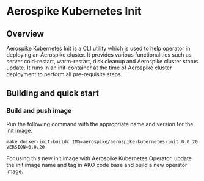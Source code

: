 # Aerospike Kubernetes Init

## Overview

Aerospike Kubernetes Init is a CLI utility which is used to help operator in deploying an Aerospike cluster. It provides
various functionalities such as server cold-restart, warm-restart, disk cleanup and Aerospike cluster status update. It 
runs in an init-container at the time of Aerospike cluster deployment to perform all pre-requisite steps.

## Building and quick start
### Build and push image

Run the following command with the appropriate name and version for the init image.

```shell
make docker-init-buildx IMG=aerospike/aerospike-kubernetes-init:0.0.20 VERSION=0.0.20
```

For using this new init image with Aerospike Kubernetes Operator, update the init image name and tag in AKO code base 
and build a new operator image.